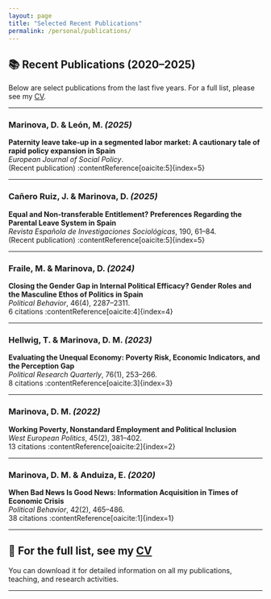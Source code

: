```yaml
---
layout: page
title: "Selected Recent Publications"
permalink: /personal/publications/
---
```


## 📚 Recent Publications (2020–2025)

Below are select publications from the last five years. For a full list, please see my [CV](/personal/cv.pdf).

---

### Marinova, D. & León, M. *(2025)*  
**Paternity leave take-up in a segmented labor market: A cautionary tale of rapid policy expansion in Spain**  
*European Journal of Social Policy*.  
(Recent publication) :contentReference[oaicite:5]{index=5} 

---

### Cañero Ruiz, J. & Marinova, D. *(2025)*  
**Equal and Non‑transferable Entitlement? Preferences Regarding the Parental Leave System in Spain**  
*Revista Española de Investigaciones Sociológicas*, 190, 61–84.  
(Recent publication) :contentReference[oaicite:5]{index=5} 

---

### Fraile, M. & Marinova, D. *(2024)*  
**Closing the Gender Gap in Internal Political Efficacy? Gender Roles and the Masculine Ethos of Politics in Spain**  
*Political Behavior*, 46(4), 2287–2311.  
6 citations :contentReference[oaicite:4]{index=4}

---

### Hellwig, T. & Marinova, D. M. *(2023)*  
**Evaluating the Unequal Economy: Poverty Risk, Economic Indicators, and the Perception Gap**  
*Political Research Quarterly*, 76(1), 253–266.  
8 citations :contentReference[oaicite:3]{index=3}

---

### Marinova, D. M. *(2022)*  
**Working Poverty, Nonstandard Employment and Political Inclusion**  
*West European Politics*, 45(2), 381–402.  
13 citations :contentReference[oaicite:2]{index=2}

---

### Marinova, D. M. & Anduiza, E. *(2020)*  
**When Bad News Is Good News: Information Acquisition in Times of Economic Crisis**  
*Political Behavior*, 42(2), 465–486.  
38 citations :contentReference[oaicite:1]{index=1}

---

## 🔗 For the full list, see my [CV](/personal/cv.pdf)

You can download it for detailed information on all my publications, teaching, and research activities.

---

